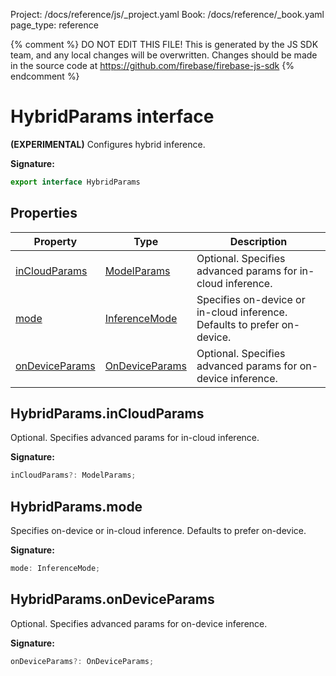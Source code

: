 Project: /docs/reference/js/_project.yaml
Book: /docs/reference/_book.yaml
page_type: reference

{% comment %}
DO NOT EDIT THIS FILE!
This is generated by the JS SDK team, and any local changes will be
overwritten. Changes should be made in the source code at
https://github.com/firebase/firebase-js-sdk
{% endcomment %}

# HybridParams interface
<b>(EXPERIMENTAL)</b> Configures hybrid inference.

<b>Signature:</b>

```typescript
export interface HybridParams 
```

## Properties

|  Property | Type | Description |
|  --- | --- | --- |
|  [inCloudParams](./ai.hybridparams.md#hybridparamsincloudparams) | [ModelParams](./ai.modelparams.md#modelparams_interface) | Optional. Specifies advanced params for in-cloud inference. |
|  [mode](./ai.hybridparams.md#hybridparamsmode) | [InferenceMode](./ai.md#inferencemode) | Specifies on-device or in-cloud inference. Defaults to prefer on-device. |
|  [onDeviceParams](./ai.hybridparams.md#hybridparamsondeviceparams) | [OnDeviceParams](./ai.ondeviceparams.md#ondeviceparams_interface) | Optional. Specifies advanced params for on-device inference. |

## HybridParams.inCloudParams

Optional. Specifies advanced params for in-cloud inference.

<b>Signature:</b>

```typescript
inCloudParams?: ModelParams;
```

## HybridParams.mode

Specifies on-device or in-cloud inference. Defaults to prefer on-device.

<b>Signature:</b>

```typescript
mode: InferenceMode;
```

## HybridParams.onDeviceParams

Optional. Specifies advanced params for on-device inference.

<b>Signature:</b>

```typescript
onDeviceParams?: OnDeviceParams;
```
